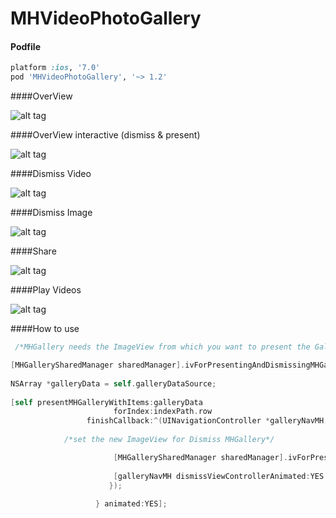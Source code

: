 MHVideoPhotoGallery
==================

#### Podfile

```ruby
platform :ios, '7.0'
pod 'MHVideoPhotoGallery', '~> 1.2'
```

####OverView 

![alt tag](https://dl.dropboxusercontent.com/u/17911939/OverView.gif)


####OverView interactive (dismiss & present)

![alt tag](https://dl.dropboxusercontent.com/u/17911939/interactive.gif)

####Dismiss Video

![alt tag](https://dl.dropboxusercontent.com/u/17911939/dismissvideoMH.gif)

####Dismiss Image

![alt tag](https://dl.dropboxusercontent.com/u/17911939/dismissMH.gif)

####Share

![alt tag](https://dl.dropboxusercontent.com/u/17911939/ShareView.gif)

####Play Videos

![alt tag](https://dl.dropboxusercontent.com/u/17911939/video.gif)

####How to use

```objective-c
 /*MHGallery needs the ImageView from which you want to present the Gallery*/

[MHGallerySharedManager sharedManager].ivForPresentingAndDismissingMHGallery = [(MHGalleryOverViewCell*)[tableView cellForRowAtIndexPath:indexPath] iv];
        
NSArray *galleryData = self.galleryDataSource;
    
[self presentMHGalleryWithItems:galleryData
                       forIndex:indexPath.row
                 finishCallback:^(UINavigationController *galleryNavMH, NSInteger pageIndex, UIImage *image) {
	
			/*set the new ImageView for Dismiss MHGallery*/

                       [MHGallerySharedManager sharedManager].ivForPresentingAndDismissingMHGallery = iv;
                             
                       [galleryNavMH dismissViewControllerAnimated:YES completion:nil];
                	  });
                         
                   } animated:YES];
```

	

